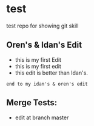 # test
test repo for showing git skill

## Oren's & Idan's Edit
+ this is my first Edit
+ this is my first edit
+ this edit is better than Idan's.

`end to my idan's & oren's edit`

## Merge Tests:
- edit at branch master
